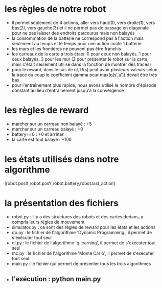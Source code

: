 # les règles de notre robot
- il permet seulement de 4 actions, aller vers haut(0), vers droite(1), vers bas(2), vers gauche(3) et il ne permet pas de passage en diagonale pour ne pas laisser des endroits parcourus mais non balayés
- la consommation de la batterie ne correspond pas à l'action mais seulement au temps et le temps pour une action coûte 1 batterie
- les murs et les frontières ne peuvent pas être franchis
- les carreaux de la carte a trois états: 0 pour ceux non balayés, 1 pour ceux balayés, 3 pour les mur (2 pour présenter le robot sur la carte, mais c'était seulement utilisé dans la fonction de montrer des traces)
- pour le reward, dans le cas de ql, R(s) peut avoir plusieurs valeurs selon la trace du coup le coefficient gamma pour max(q(s',a')) devait être très bas
- pour l'entraînement plus rapide, nous avons utilisé le nombre d'épisode constant au lieu d'entraînement jusqu'à la convergence

# les règles de reward
- marcher sur un carreau non balayé : +5
- marcher sur un carreau balayé : +0
- battery==0 : +0 et arrêter 
- la carte est tout balayé : +100

# les états utilisés dans notre algorithme
[robot.posX,robot.posY,robot.battery,robot.last_action]

# la présentation des fichiers
- robot.py : il y a des structures des robots et des cartes dedans, y compris leurs règles de mouvement
- simulator.py : ce sont des règles de reward pour les états et les actions
- dp.py : le fichier de l'algorithme 'Dynamic Programming', il permet de s'exécuter tout seul
- ql.py : le fichier de l'algorithme 'q learning', il permet de s'exécuter tout seul
- mc.py : le fichier de l'algorithme 'Monte Carlo', il permet de s'exécuter tout seul
- main.py : le fichier qui permet de présenter tous les trois algorithmes 
- ## l'exécution : python main.py
